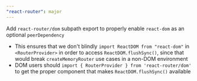```yaml
---
"react-router": major
---
```


Add `react-router/dom` subpath export to properly enable `react-dom` as an optional `peerDependency`

- This ensures that we don't blindly `import ReactDOM from "react-dom"` in `<RouterProvider>` in order to access `ReactDOM.flushSync()`, since that would break `createMemoryRouter` use cases in a non-DOM environment
- DOM users should `import { RouterProvider } from 'react-router/dom'` to get the proper component that makes `ReactDOM.flushSync()` available
